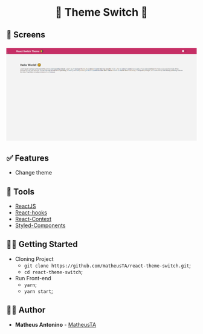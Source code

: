 <h1 align="center">
  <strong>🌝 Theme Switch 🌚</strong>
</h1> 

## 🎨 Screens

<h3 align="center">
  <img alt="theme" 
    src="./screenshots/rec.gif?raw=true" width="1000px"/>
</h3>

## ✅ Features
- Change theme

## 🧰 Tools

- [ReactJS](https://pt-br.reactjs.org/)
- [React-hooks](https://pt-br.reactjs.org/docs/hooks-custom.html)
- [React-Context](https://pt-br.reactjs.org/docs/context.html)
- [Styled-Components](https://styled-components.com/)

## 👩‍🏫 Getting Started

- Cloning Project
  - `git clone https://github.com/matheusTA/react-theme-switch.git`;
  - `cd react-theme-switch`;
- Run Front-end
  - `yarn`;
  - `yarn start`;
 
## 🙋‍♂️ Author

* **Matheus Antonino** - [MatheusTA](https://github.com/matheusTA)
